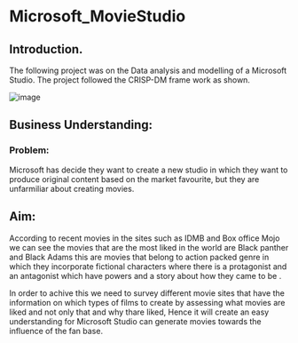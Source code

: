 # Microsoft_MovieStudio
## Introduction.
The following project was on the Data analysis and modelling of a Microsoft Studio. The project followed the CRISP-DM frame work as shown.


![image](https://user-images.githubusercontent.com/117159791/202134144-17df69de-ce06-4726-930c-97bfaf87a0c8.png)


## Business Understanding:
### Problem:

Microsoft has decide they want to create a new studio in which they want to produce original content based on the market favourite, but they are unfarmiliar about creating movies.

## Aim:

According to recent movies in the sites such as IDMB and Box office Mojo we can see the movies that are the most liked in the world are Black panther and Black Adams this are movies that belong to action packed genre in which they incorporate fictional characters where there is a protagonist and an antagonist which have powers and a story about how they came to be .

In order to achive this we need to survey different movie sites that have the information on which types of films to create by assessing what movies are liked and not only that and why thare liked, Hence it will create an easy understanding for Microsoft Studio can generate movies towards the influence of the fan base.
